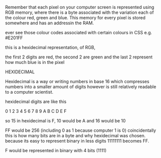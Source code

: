Remember that each pixel on your computer screen is
represented using RGB memory, where there is a byte
associated with the variation each of the colour red, green and blue. This memory for every pixel
is stored somewhere and has an addressin the RAM.

ever see those colour codes associated with certain
colours in CSS e.g. #E201FF

this is a hexidecimal representation, of RGB,

the first 2 digits are red, the second 2 are green
and the last 2 represent how much blue is in the 
pixel

HEXIDECIMAL

Hexidecimal is a way or writing numbers in base 16
which compresses numbers into a smaller amount of
digits however is still relatively readable to a
computer scientist.

hexidecimal digits are like this

0 1 2 3 4 5 6 7 8 9 A B C D E F

so 15 in hexidecimal is F, 10 would be A and 16 
would be 10

FF would be 256 (including 0 as 1 because computer
1 is 0) coincidentally this is how many bits are in
a byte and why hexidecimal was chosen. because
its easy to represent binary in less digits
11111111 becomes FF.

F would be represented in binary with 4 bits (1111)